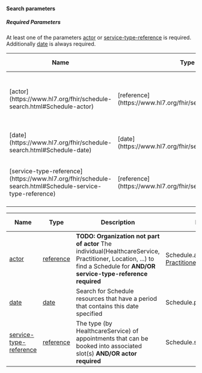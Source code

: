 #### Search parameters

##### Required Parameters

At least one of the parameters [actor](https://www.hl7.org/fhir/schedule-search.html#Schedule-actor) or [service-type-reference](https://www.hl7.org/fhir/schedule-search.html#Schedule-service-type-reference) is required. Additionally [date](https://www.hl7.org/fhir/schedule-search.html#Schedule-date) is always required.

<table>
  <thead>
    <tr class="header">
      <th>Name</th>
      <th>Type</th>
      <th>Description</th>
      <th>Expression</th>
      <th>In Common</th>
    </tr>
  </thead>
  <tbody>
    <tr>
      <td markdown="span">[actor](https://www.hl7.org/fhir/schedule-search.html#Schedule-actor)</td>
      <td markdown="span">[reference](https://www.hl7.org/fhir/search.html#reference)</td>
      <td markdown="span">**TODO: Organization not part of actor** The individual(HealthcareService, Practitioner, Location, ...) to find a Schedule for **AND/OR service-type-reference required**</td>
      <td markdown="span">Schedule.actor ([Organization](https://www.hl7.org/fhir/organization.html), [Practitioner](https://www.hl7.org/fhir/practitioner.html), [Practitioner Role]())</td>
      <td markdown="span"></td>
    </tr>
    <tr>
      <td markdown="span">[date](https://www.hl7.org/fhir/schedule-search.html#Schedule-date)</td>
      <td markdown="span">[date](https://www.hl7.org/fhir/search.html#date)</td>
      <td markdown="span">Search for Schedule resources that have a period that contains this date specified</td>
      <td markdown="span">Schedule.planningHorizon</td>
      <td markdown="span"></td>
    </tr>
    <tr>
      <td markdown="span">[service-type-reference](https://www.hl7.org/fhir/schedule-search.html#Schedule-service-type-reference)</td>
      <td markdown="span">[reference](https://www.hl7.org/fhir/search.html#reference)</td>
      <td markdown="span">The type (by HealthcareService) of appointments that can be booked into associated slot(s) **AND/OR actor required**</td>
      <td markdown="span">Schedule.serviceType.reference</td>
      <td markdown="span"></td>
    </tr>
  </tbody>
</table>

| Name                                                                                                    | Type                                                        | Description                                                                                                                                                               | Expression                                                                                                                                                     | In Common |
| ------------------------------------------------------------------------------------------------------- | ----------------------------------------------------------- | ------------------------------------------------------------------------------------------------------------------------------------------------------------------------- | -------------------------------------------------------------------------------------------------------------------------------------------------------------- | --------- |
| [actor](https://www.hl7.org/fhir/schedule-search.html#Schedule-actor)                                   | [reference](https://www.hl7.org/fhir/search.html#reference) | **TODO: Organization not part of actor** The individual(HealthcareService, Practitioner, Location, ...) to find a Schedule for **AND/OR service-type-reference required** | Schedule.actor ([Organization](https://www.hl7.org/fhir/organization.html), [Practitioner](https://www.hl7.org/fhir/practitioner.html), [Practitioner Role]()) |           |
| [date](https://www.hl7.org/fhir/schedule-search.html#Schedule-date)                                     | [date](https://www.hl7.org/fhir/search.html#date)           | Search for Schedule resources that have a period that contains this date specified                                                                                        | Schedule.planningHorizon                                                                                                                                       |
| [service-type-reference](https://www.hl7.org/fhir/schedule-search.html#Schedule-service-type-reference) | [reference](https://www.hl7.org/fhir/search.html#reference) | The type (by HealthcareService) of appointments that can be booked into associated slot(s) **AND/OR actor required**                                                      | Schedule.serviceType.reference                                                                                                                                 |
